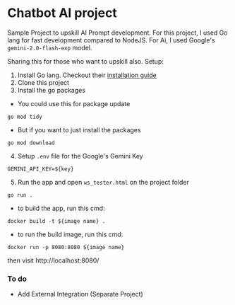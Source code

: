 # Chatbot AI project

Sample Project to upskill AI Prompt development. For this project, I used Go lang for fast development compared to NodeJS. For Ai, I used Google's `gemini-2.0-flash-exp` model. 

Sharing this for those who want to upskill also. Setup:
1. Install Go lang. Checkout their [installation guide](https://go.dev/dl/)
2. Clone this project
3. Install the go packages
- You could use this for package update
```
go mod tidy
```
- But if you want to just install the packages
```
go mod download
```
4. Setup `.env` file for the Google's Gemini Key
```
GEMINI_API_KEY=${key}
```
5. Run the app and open `ws_tester.html` on the project folder
```
go run .
```

- to build the app, run this cmd:
```
docker build -t ${image name} .
```

- to run the build image, run this cmd:
```
docker run -p 8080:8080 ${image name}
```
then visit http://localhost:8080/

### To do
- Add External Integration (Separate Project)